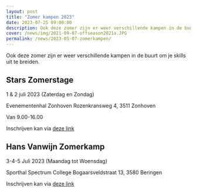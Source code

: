 ```yaml
---
layout: post
title: "Zomer kampen 2023"
date: 2023-07-25 09:00:00
description: Ook deze zomer zijn er weer verschillende kampen in de buurt om je skills uit te breiden.
cover: /news/img/2021-09-07-offseason2021a.JPG
permalink: /news/2023-05-07-zomerkampen/
---
```


Ook deze zomer zijn er weer verschillende kampen in de buurt om je skills uit te breiden.

## Stars Zomerstage

1 & 2 juli 2023 (Zaterdag en Zondag)

Evenementenhal Zonhoven
Rozenkransweg 4, 3511 Zonhoven

Van 9.00-16.00

Inschrijven kan via [deze link](https://www.offseason.be/stars-zomer)

## Hans Vanwijn Zomerkamp

3-4-5 Juli 2023 (Maandag tot Woensdag)

Sporthal Spectrum College
Bogaarsveldstraat 13, 3580 Beringen

Inschrijven kan via [deze link](https://www.hansvanwijn.be/#kampen)